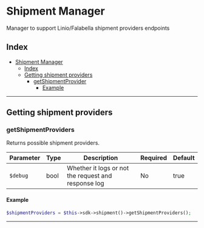 # Shipment Manager

Manager to support Linio/Falabella shipment providers endpoints

## Index

- [Shipment Manager](#shipment-manager)
  - [Index](#index)
  - [Getting shipment providers](#getting-shipment-providers)
    - [getShipmentProvider](#getShipmentProviders)
      - [Example](#example)

-----------

## Getting shipment providers

### getShipmentProviders

Returns possible shipment providers.

| Parameter | Type | Description | Required | Default |
| --------- | ---- | ----------- | -------- | ------- |
| `$debug` | bool |  Whether it logs or not the request and response log | No | true | 

#### Example

```php
$shipmentProviders = $this->sdk->shipment()->getShipmentProviders();
```


-----------
